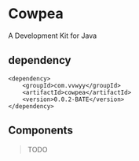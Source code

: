 # Cowpea

A Development Kit for Java


## dependency

```
<dependency>
    <groupId>com.vvwyy</groupId>
    <artifactId>cowpea</artifactId>
    <version>0.0.2-BATE</version>
</dependency>

```

## Components

> TODO

